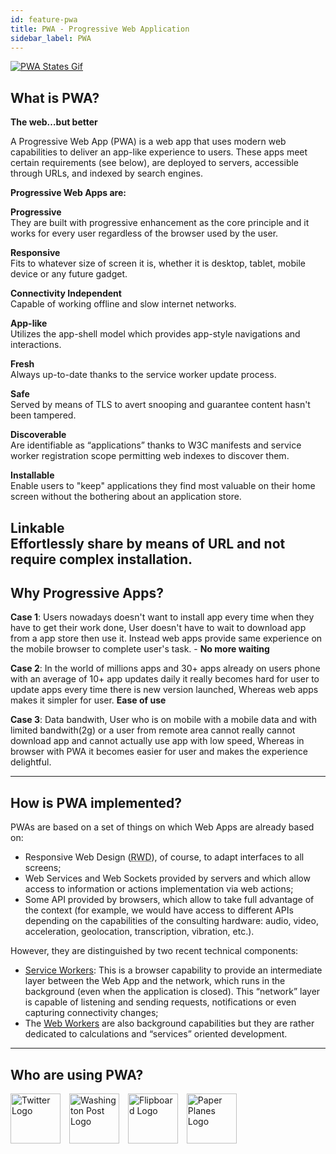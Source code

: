 ```yaml
---
id: feature-pwa
title: PWA - Progressive Web Application
sidebar_label: PWA
---
```


[![PWA States Gif](https://media.giphy.com/media/xT9Igz9xhXychk8LyE/giphy.gif)](/img/features/pwa_app.gif)

## What is PWA?

**The web…but better**  
  
A Progressive Web App (PWA) is a web app that uses modern web capabilities to deliver an app-like experience to users. These apps meet certain requirements (see below), are deployed to servers, accessible through URLs, and indexed by search engines.

**Progressive Web Apps are:**  

**Progressive**  
They are built with progressive enhancement as the core principle and it works for every user regardless of the browser used by the user.
  
**Responsive**  
Fits to whatever size of screen it is, whether it is desktop, tablet, mobile device or any future gadget.

**Connectivity Independent**  
Capable of working offline and slow internet networks.

**App-like**  
Utilizes the app-shell model which provides app-style navigations and interactions.

**Fresh**  
Always up-to-date thanks to the service worker update process.

**Safe**  
Served by means of TLS to avert snooping and guarantee content hasn't been tampered.

**Discoverable**  
Are identifiable as “applications” thanks to W3C manifests and service worker registration scope permitting web indexes to discover them.

**Installable**  
Enable users to "keep" applications they find most valuable on their home screen without the bothering about an application store.

**Linkable**  
Effortlessly share by means of URL and not require complex installation.
---

## Why Progressive Apps?

**Case 1**: Users nowadays doesn't want to install app every time when they have to get their work done, User doesn't have to wait to download app from a app store then use it. Instead web apps provide same experience on the mobile browser to complete user's task. - **No more waiting**  

**Case 2**: In the world of millions apps and 30+ apps already on users phone with an average of 10+ app updates daily it really becomes hard for user to update apps every time there is new version launched, Whereas web apps makes it simpler for user. **Ease of use**

**Case 3**: Data bandwith, User who is on mobile with a mobile data and with limited bandwith(2g) or a user from remote area cannot really cannot download app and cannot actually use app with low speed, Whereas in browser with PWA it becomes easier for user and makes the experience delightful.

---

## How is PWA implemented?

PWAs are based on a set of things on which Web Apps are already based on:

 - Responsive Web Design (<abbr lang="en" title="Responsive Web Design">RWD</abbr>), of course, to adapt interfaces to all screens;
 - Web Services and Web Sockets provided by servers and which allow access to information or actions implementation via web actions;
 - Some API provided by browsers, which allow to take full advantage of the context (for example, we would have access to different APIs depending on the capabilities of the consulting hardware: audio, video, acceleration, geolocation, transcription, vibration, etc.).


However, they are distinguished by two recent technical components:

 - [Service Workers](https://developer.mozilla.org/fr/docs/Web/API/Service_Worker_API/Using_Service_Workers): This is a browser capability to provide an intermediate layer between the Web App and the network, which runs in the background (even when the application is closed). This “network” layer is capable of listening and sending requests, notifications or even capturing connectivity changes;
 - The [Web Workers](https://developer.mozilla.org/fr/docs/Utilisation_des_web_workers) are also background capabilities but they are rather dedicated to calculations and “services” oriented development.

---

## Who are using PWA?

<a href="https://mobile.twitter.com/" target="_blank"><img width="80px" src="/img/features/twitter.png" alt="Twitter Logo" style="max-width:100%; display: inline-block; margin-right: 10px;"></a>
<a href="https://www.washingtonpost.com/pwa" target="_blank"><img width="80px" src="/img/features/washington-post.png" alt="Washington Post Logo" style="max-width:100%; display: inline-block; margin-right: 10px;"></a>
<a href="https://flipboard.com/" target="_blank"><img width="80px" src="/img/features/flipboard.png" alt="Flipboard Logo" style="max-width:100%; display: inline-block; margin-right: 10px;"></a>
<a href="https://paperplanes.world/" target="_blank"><img width="80px" src="/img/features/paper-planes.png" alt="Paper Planes Logo" style="max-width:100%; display: inline-block; margin-right: 10px;"></a>


<script async src="//pagead2.googlesyndication.com/pagead/js/adsbygoogle.js"></script>
<ins class="adsbygoogle"
     style="display:block"
     data-ad-client="ca-pub-7586505628408924"
     data-ad-slot="5652642939"
     data-ad-format="auto"></ins>
<script>
(adsbygoogle = window.adsbygoogle || []).push({});
</script>  

<script src="https://codefund.io/scripts/fefc6de5-a0ce-46e8-a15d-f43733b5b454/embed.js"></script>
<div id="codefund_ad"></div>
